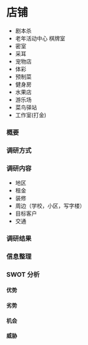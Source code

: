 # 店铺

- 剧本杀
- 老年活动中心 棋牌室
- 密室
- 采耳
- 宠物店
- 体彩
- 预制菜
- 健身房
- 水果店
- 游乐场
- 菜鸟驿站
- 工作室(打金)

### 概要

### 调研方式

### 调研内容

- 地区
- 租金
- 装修
- 周边（学校，小区，写字楼）
- 目标客户
- 交通

### 调研结果

### 信息整理

### SWOT 分析

#### 优势

#### 劣势

#### 机会

#### 威胁
